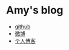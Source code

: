 # Amy's blog
* [github](https://github.com/yuluqiongjiang)
* [微博](http://www.cnblogs.com/weilantiankong/)
* [个人博客](https://yuluqiongjiang.github.io)